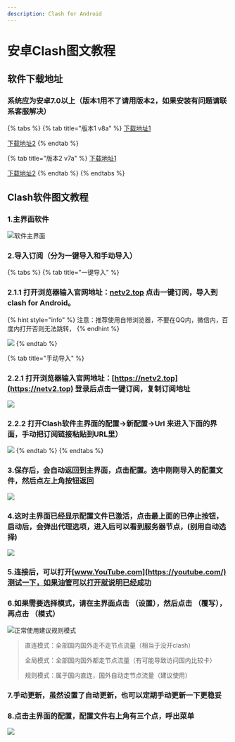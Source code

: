 ```yaml
---
description: Clash for Android
---
```


# 安卓Clash图文教程

## 软件下载地址

### 系统应为安卓7.0以上（版本1用不了请用版本2，如果安装有问题请联系客服解决）

{% tabs %}
{% tab title="版本1 v8a" %}
[下载地址1](https://abcabc.cyou/s/dm1lnu)

[下载地址2](https://airnet.lanzoui.com/iAbHvq8jsub)
{% endtab %}

{% tab title="版本2 v7a" %}
[下载地址1](https://abcabc.cyou/s/3w1224)

[下载地址2](https://airnet.lanzoui.com/id9q6q8jsxe)
{% endtab %}
{% endtabs %}

## Clash软件图文教程

### 1.主界面软件

![&#x8F6F;&#x4EF6;&#x4E3B;&#x754C;&#x9762;](../.gitbook/assets/a7kxmr.png)

### 2.导入订阅（分为一键导入和手动导入）

{% tabs %}
{% tab title="一键导入" %}
### 2.1.1 打开浏览器输入官网地址：[netv2.top](https://netv2.top/) 点击一键订阅，导入到clash for Android。

{% hint style="info" %}
注意：推荐使用自带浏览器，不要在QQ内，微信内，百度内打开否则无法跳转，
{% endhint %}

![](../.gitbook/assets/b25dcc0ac3287ce051a5f6f31f64137f.gif)
{% endtab %}

{% tab title="手动导入" %}
### 2.2.1 打开浏览器输入官网地址：[https://netv2.top](https://netv2.top) 登录后点击一键订阅，复制订阅地址 <a id="2-2-1-da-kai-safari-liu-lan-qi-shu-ru-guan-wang-di-zhi-netv-2-top-dian-ji-yi-jian-ding-yue-fu-zhi-ding-yue-di-zhi"></a>

![](../.gitbook/assets/img_20210422_182613.jpg)

### 2.2.2 打开Clash软件主界面的配置→新配置→Url 来进入下面的界面，手动把订阅链接粘贴到URL里）

![](../.gitbook/assets/clash3.jpeg)
{% endtab %}
{% endtabs %}

### 3.保存后，会自动返回到主界面，点击配置。选中刚刚导入的配置文件，然后点左上角按钮返回

![](../.gitbook/assets/b25dcc0ac3287ce051a5f6f31f64137f-1-.gif)

### 4.这时主界面已经显示配置文件已激活，点击最上面的已停止按钮，启动后，会弹出代理选项，进入后可以看到服务器节点，\(别用自动选择\)

![](../.gitbook/assets/b25dcc0ac3287ce051a5f6f31f64137f-2-.gif)

### 5.连接后，可以打开[www.YouTube.com](https://youtube.com/)测试一下，如果油管可以打开就说明已经成功

### 6.如果需要选择模式，请在主界面点击 （设置），然后点击 （覆写），再点击 （模式）

![&#x6B63;&#x5E38;&#x4F7F;&#x7528;&#x5EFA;&#x8BAE;&#x89C4;&#x5219;&#x6A21;&#x5F0F;](../.gitbook/assets/clash9.jpg)

> 直连模式：全部国内国外走不走节点流量（相当于没开clash）
>
> 全局模式：全部国内国外都走节点流量（有可能导致访问国内比较卡）
>
> 规则模式：属于国内直连，国外自动走节点流量（建议使用）

### 7.手动更新，虽然设置了自动更新，也可以定期手动更新一下更稳妥

### 8.点击主界面的配置，配置文件右上角有三个点，呼出菜单

![](../.gitbook/assets/d427bee117c3f775ee17461ecfc95e17.gif)

